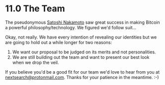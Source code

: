 # 11.0 The Team

The pseudonymous [Satoshi Nakamoto](https://en.wikipedia.org/wiki/Satoshi_Nakamoto) saw great success in making Bitcoin a powerful philosophy/technology. We figured we'd follow suit...

Okay, not really. We have every intention of revealing our identities but we are going to hold out a while longer for two reasons:

1. We want our proposal to be judged on its merits and not personalities.
2. We are still building out the team and want to present our best look when we drop the veil.

If you believe you'd be a good fit for our team we'd love to hear from you at nextsearch@protonmail.com. Thanks for your patience in the meantime. :-\)

